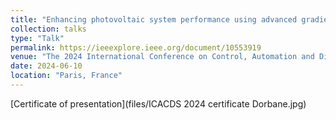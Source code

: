 ```yaml
---
title: "Enhancing photovoltaic system performance using advanced gradient boosting methods"
collection: talks
type: "Talk"
permalink: https://ieeexplore.ieee.org/document/10553919
venue: "The 2024 International Conference on Control, Automation and Diagnosis (ICCAD’24)"
date: 2024-06-10
location: "Paris, France"
---
```


[Certificate of presentation](files/ICACDS 2024 certificate Dorbane.jpg)

